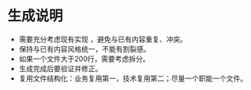 # 生成说明

- 需要充分考虑现有实现 ，避免与已有内容重复、冲突。
- 保持与已有内容风格统一，不能有割裂感。
- 如果一个文件大于200行，需要考虑拆分。
- 生成完成后要验证并修正。
- 复用文件结构化：业务复用第一，技术复用第二；尽量一个职能一个文件。